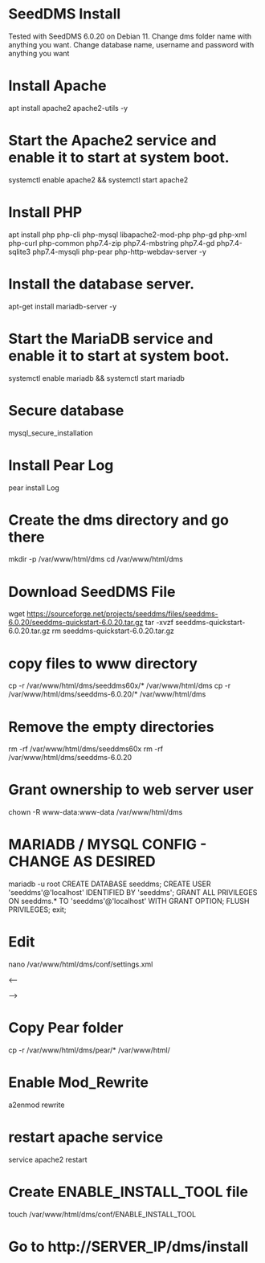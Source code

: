 # SeedDMS Install
Tested with SeedDMS 6.0.20 on Debian 11. Change dms folder name with anything you want. Change database name, username and password with anything you want

# Install Apache
apt install apache2 apache2-utils -y

# Start the Apache2 service and enable it to start at system boot.
systemctl enable apache2 && systemctl start apache2

# Install PHP
apt install php php-cli php-mysql libapache2-mod-php php-gd php-xml php-curl php-common php7.4-zip php7.4-mbstring php7.4-gd php7.4-sqlite3 php7.4-mysqli php-pear php-http-webdav-server -y

# Install the database server.
apt-get install mariadb-server -y

# Start the MariaDB service and enable it to start at system boot.
systemctl enable mariadb && systemctl start mariadb

# Secure database
mysql_secure_installation

# Install Pear Log
pear install Log

# Create the dms directory and go there
mkdir -p /var/www/html/dms
cd /var/www/html/dms

# Download SeedDMS File
wget https://sourceforge.net/projects/seeddms/files/seeddms-6.0.20/seeddms-quickstart-6.0.20.tar.gz
tar -xvzf seeddms-quickstart-6.0.20.tar.gz
rm seeddms-quickstart-6.0.20.tar.gz

# copy files to www directory
cp -r /var/www/html/dms/seeddms60x/* /var/www/html/dms
cp -r /var/www/html/dms/seeddms-6.0.20/* /var/www/html/dms

# Remove the empty directories
rm -rf /var/www/html/dms/seeddms60x
rm -rf /var/www/html/dms/seeddms-6.0.20

# Grant ownership to web server user
chown -R www-data:www-data /var/www/html/dms

# MARIADB / MYSQL CONFIG - CHANGE AS DESIRED

mariadb -u root
CREATE DATABASE seeddms;
CREATE USER 'seeddms'@'localhost' IDENTIFIED BY 'seeddms';
GRANT ALL PRIVILEGES ON seeddms.* TO 'seeddms'@'localhost' WITH GRANT OPTION;
FLUSH PRIVILEGES;
exit;

# Edit
nano /var/www/html/dms/conf/settings.xml

<--
   <server   
      rootDir = "/var/www/html/dms/"
      httpRoot = "/dms/"
      contentDir = "/var/www/html/dms/data"
      stagingDir = "/var/www/html/dms/data/staging/"
      luceneDir = "/var/www/html/dms/data/lucene/"
      logFileEnable = "true"
      logFileRotation = "d"
      enableLargeFileUpload = "false"
      partitionSize = "2000000"
      dropFolderDir = ""
      cacheDir = "/var/www/html/dms/data/cache/"
      backupDir = "/var/www/html/dms/data/"
    />

<database
      dbDriver = "mysql"
      dbHostname = "localhost"
      dbDatabase = "seeddms"
      dbUser = "seeddms"
      dbPass = "seeddms"
      doNotCheckVersion = "false"
    />

<server
      coreDir = ""
      luceneClassDir = ""
      contentOffsetDir = "1048576"
      maxDirID = "0"
      updateNotifyTime = "86400"
      extraPath = "/var/www/html/dms/pear"
      maxExecutionTime = "30"
      cmdTimeout = "10"
    />
-->

# Copy Pear folder
cp -r /var/www/html/dms/pear/* /var/www/html/

# Enable Mod_Rewrite
a2enmod rewrite

# restart apache service
service apache2 restart

# Create ENABLE_INSTALL_TOOL file
touch /var/www/html/dms/conf/ENABLE_INSTALL_TOOL

# Go to http://SERVER_IP/dms/install
